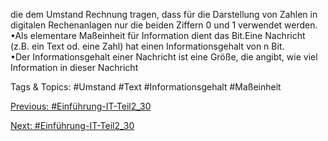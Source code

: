 die dem Umstand Rechnung tragen, dass für die Darstellung von Zahlen in digitalen Rechenanlagen nur die 
beiden Ziffern 0 und 1 verwendet werden. 
•Als elementare Maßeinheit für Information dient das Bit.Eine Nachricht (z.B. ein Text od. eine Zahl) hat 
einen Informationsgehalt von n Bit.  
•Der Informationsgehalt einer Nachricht ist eine Größe, die angibt, wie viel Information in dieser Nachricht 

   Tags & Topics:
   #Umstand
   #Text
   #Informationsgehalt
   #Maßeinheit

[Previous: #Einführung-IT-Teil2_30](Einführung-IT-Teil2_30.md)

[Next: #Einführung-IT-Teil2_30](Einführung-IT-Teil2_30.md)